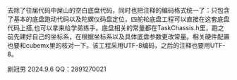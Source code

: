 去除了往届代码中屎山的空白底盘代码，同时也把注释的编码格式统一了：只包含了基本的底盘跑动代码以及陀螺仪码盘定位，四舵轮底盘工程可以直接在这套底盘代码上搭,也可以拿来给学弟练手。底盘相关的常量都在TaskChassis.h里，跑之前先建好自己的坐标系，在根据坐标系以及具体底盘参数更改常量。相关硬件配置也要和cubemx里的核对一下。该工程采用UTF-8编码，之后的注释也要用UTF-8。


剧冠男 2024.9.6 QQ：2891270021
